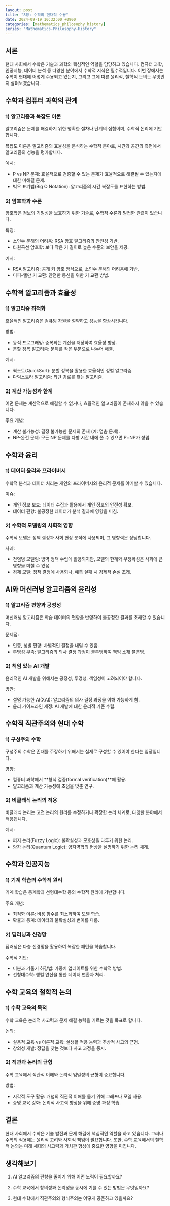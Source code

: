 ```yaml
---
layout: post
title: "8장: 수학의 현대적 수용"
date: 2024-09-19 10:32:00 +0900
categories: [mathematics_philosophy_history]
series: "Mathematics-Philosophy-History"
---
```


## 서론

현대 사회에서 수학은 기술과 과학의 핵심적인 역할을 담당하고 있습니다. 컴퓨터 과학, 인공지능, 데이터 분석 등 다양한 분야에서 수학적 지식은 필수적입니다. 이번 장에서는 수학이 현대에 어떻게 수용되고 있는지, 그리고 그에 따른 윤리적, 철학적 논의는 무엇인지 살펴보겠습니다.

## 수학과 컴퓨터 과학의 관계

### 1) 알고리즘과 복잡도 이론

알고리즘은 문제를 해결하기 위한 명확한 절차나 단계의 집합이며, 수학적 논리에 기반합니다.

복잡도 이론은 알고리즘의 효율성을 분석하는 수학적 분야로, 시간과 공간의 측면에서 알고리즘의 성능을 평가합니다.

예시:
- P vs NP 문제: 효율적으로 검증할 수 있는 문제가 효율적으로 해결될 수 있는지에 대한 미해결 문제.
- 빅오 표기법(Big O Notation): 알고리즘의 시간 복잡도를 표현하는 방법.

### 2) 암호학과 수론

암호학은 정보의 기밀성을 보호하기 위한 기술로, 수학적 수론과 밀접한 관련이 있습니다.

특징:
- 소인수 분해의 어려움: RSA 암호 알고리즘의 안전성 기반.
- 타원곡선 암호학: 보다 작은 키 길이로 높은 수준의 보안을 제공.

예시:
- RSA 알고리즘: 공개 키 암호 방식으로, 소인수 분해의 어려움에 기반.
- 디피-헬만 키 교환: 안전한 통신을 위한 키 교환 방법.

## 수학적 알고리즘과 효율성

### 1) 알고리즘 최적화

효율적인 알고리즘은 컴퓨팅 자원을 절약하고 성능을 향상시킵니다.

방법:
- 동적 프로그래밍: 중복되는 계산을 저장하여 효율성 향상.
- 분할 정복 알고리즘: 문제를 작은 부분으로 나누어 해결.

예시:
- 퀵소트(QuickSort): 분할 정복을 활용한 효율적인 정렬 알고리즘.
- 다익스트라 알고리즘: 최단 경로를 찾는 알고리즘.

### 2) 계산 가능성과 한계

어떤 문제는 계산적으로 해결할 수 없거나, 효율적인 알고리즘이 존재하지 않을 수 있습니다.

주요 개념:
- 계산 불가능성: 결정 불가능한 문제의 존재 (예: 멈춤 문제).
- NP-완전 문제: 모든 NP 문제를 다항 시간 내에 풀 수 있으면 P=NP가 성립.

## 수학과 윤리

### 1) 데이터 윤리와 프라이버시

수학적 분석과 데이터 처리는 개인의 프라이버시와 윤리적 문제를 야기할 수 있습니다.

이슈:
- 개인 정보 보호: 데이터 수집과 활용에서 개인 정보의 안전성 확보.
- 데이터 편향: 불공정한 데이터가 분석 결과에 영향을 미침.

### 2) 수학적 모델링의 사회적 영향

수학적 모델은 정책 결정과 사회 현상 분석에 사용되며, 그 영향력은 상당합니다.

사례:
- 전염병 모델링: 방역 정책 수립에 활용되지만, 모델의 한계와 부정확성은 사회에 큰 영향을 미칠 수 있음.
- 경제 모델: 정책 결정에 사용되나, 예측 실패 시 경제적 손실 초래.

## AI와 머신러닝 알고리즘의 윤리성

### 1) 알고리즘 편향과 공정성

머신러닝 알고리즘은 학습 데이터의 편향을 반영하여 불공정한 결과를 초래할 수 있습니다.

문제점:
- 인종, 성별 편향: 차별적인 결정을 내릴 수 있음.
- 투명성 부족: 알고리즘의 의사 결정 과정이 불투명하여 책임 소재 불분명.

### 2) 책임 있는 AI 개발

윤리적인 AI 개발을 위해서는 공정성, 투명성, 책임성이 고려되어야 합니다.

방안:
- 설명 가능한 AI(XAI): 알고리즘의 의사 결정 과정을 이해 가능하게 함.
- 윤리 가이드라인 제정: AI 개발에 대한 윤리적 기준 수립.

## 수학적 직관주의와 현대 수학

### 1) 구성주의 수학

구성주의 수학은 존재를 주장하기 위해서는 실제로 구성할 수 있어야 한다는 입장입니다.

영향:
- 컴퓨터 과학에서 **형식 검증(formal verification)**에 활용.
- 알고리즘과 계산 가능성에 초점을 맞춘 연구.

### 2) 비클래식 논리의 적용

비클래식 논리는 고전 논리의 원리를 수정하거나 확장한 논리 체계로, 다양한 분야에서 적용됩니다.

예시:
- 퍼지 논리(Fuzzy Logic): 불확실성과 모호성을 다루기 위한 논리.
- 양자 논리(Quantum Logic): 양자역학의 현상을 설명하기 위한 논리 체계.

## 수학과 인공지능

### 1) 기계 학습의 수학적 원리

기계 학습은 통계학과 선형대수학 등의 수학적 원리에 기반합니다.

주요 개념:
- 최적화 이론: 비용 함수를 최소화하여 모델 학습.
- 확률과 통계: 데이터의 불확실성과 변이를 다룸.

### 2) 딥러닝과 신경망

딥러닝은 다층 신경망을 활용하여 복잡한 패턴을 학습합니다.

수학적 기반:
- 미분과 기울기 하강법: 가중치 업데이트를 위한 수학적 방법.
- 선형대수학: 행렬 연산을 통한 데이터 변환과 처리.

## 수학 교육의 철학적 논의

### 1) 수학 교육의 목적

수학 교육은 논리적 사고력과 문제 해결 능력을 기르는 것을 목표로 합니다.

논의:
- 실용적 교육 vs 이론적 교육: 실생활 적용 능력과 추상적 사고의 균형.
- 창의성 개발: 정답을 찾는 것보다 사고 과정을 중시.

### 2) 직관과 논리의 균형

수학 교육에서 직관적 이해와 논리적 엄밀성의 균형이 중요합니다.

방법:
- 시각적 도구 활용: 개념의 직관적 이해를 돕기 위해 그래프나 모델 사용.
- 증명 교육 강화: 논리적 사고력 향상을 위해 증명 과정 학습.

## 결론

현대 사회에서 수학은 기술 발전과 문제 해결에 핵심적인 역할을 하고 있습니다. 그러나 수학의 적용에는 윤리적 고려와 사회적 책임이 필요합니다. 또한, 수학 교육에서의 철학적 논의는 미래 세대의 사고력과 가치관 형성에 중요한 영향을 미칩니다.

## 생각해보기

1. AI 알고리즘의 편향을 줄이기 위해 어떤 노력이 필요할까요?

2. 수학 교육에서 창의성과 논리성을 동시에 기를 수 있는 방법은 무엇일까요?

3. 현대 수학에서 직관주의와 형식주의는 어떻게 공존하고 있을까요?
